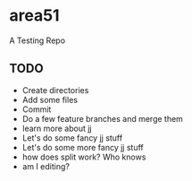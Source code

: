 # area51

A Testing Repo

## TODO

- Create directories
- Add some files
- Commit
- Do a few feature branches and merge them
- learn more about jj
- Let's do some fancy jj stuff
- Let's do some more fancy jj stuff
- how does split work? Who knows
- am I editing?
